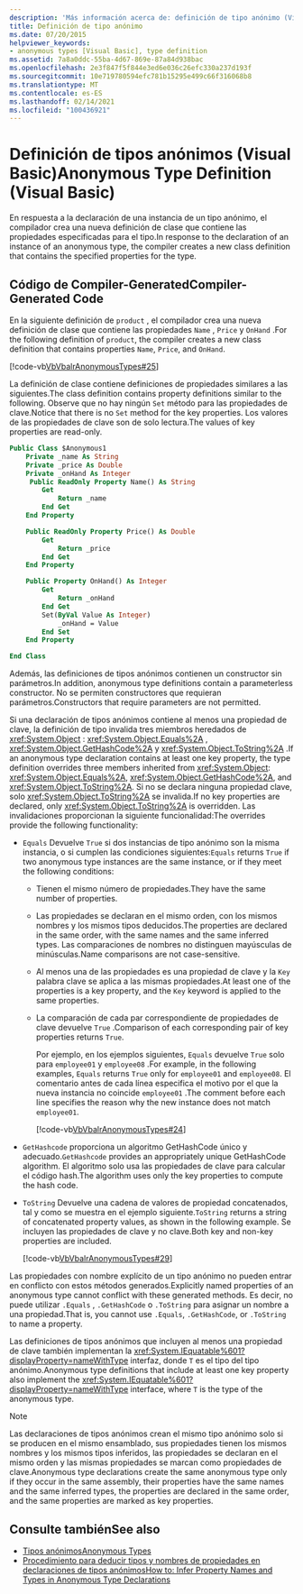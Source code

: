 ```yaml
---
description: 'Más información acerca de: definición de tipo anónimo (Visual Basic)'
title: Definición de tipo anónimo
ms.date: 07/20/2015
helpviewer_keywords:
- anonymous types [Visual Basic], type definition
ms.assetid: 7a8a0ddc-55ba-4d67-869e-87a84d938bac
ms.openlocfilehash: 2e3f847f5f844e3ed6e036c26efc330a237d193f
ms.sourcegitcommit: 10e719780594efc781b15295e499c66f316068b8
ms.translationtype: MT
ms.contentlocale: es-ES
ms.lasthandoff: 02/14/2021
ms.locfileid: "100436921"
---
```

# <a name="anonymous-type-definition-visual-basic"></a><span data-ttu-id="a744a-103">Definición de tipos anónimos (Visual Basic)</span><span class="sxs-lookup"><span data-stu-id="a744a-103">Anonymous Type Definition (Visual Basic)</span></span>

<span data-ttu-id="a744a-104">En respuesta a la declaración de una instancia de un tipo anónimo, el compilador crea una nueva definición de clase que contiene las propiedades especificadas para el tipo.</span><span class="sxs-lookup"><span data-stu-id="a744a-104">In response to the declaration of an instance of an anonymous type, the compiler creates a new class definition that contains the specified properties for the type.</span></span>

## <a name="compiler-generated-code"></a><span data-ttu-id="a744a-105">Código de Compiler-Generated</span><span class="sxs-lookup"><span data-stu-id="a744a-105">Compiler-Generated Code</span></span>

<span data-ttu-id="a744a-106">En la siguiente definición de `product` , el compilador crea una nueva definición de clase que contiene las propiedades `Name` , `Price` y `OnHand` .</span><span class="sxs-lookup"><span data-stu-id="a744a-106">For the following definition of `product`, the compiler creates a new class definition that contains properties `Name`, `Price`, and `OnHand`.</span></span>

[!code-vb[VbVbalrAnonymousTypes#25](~/samples/snippets/visualbasic/VS_Snippets_VBCSharp/VbVbalrAnonymousTypes/VB/Class2.vb#25)]

<span data-ttu-id="a744a-107">La definición de clase contiene definiciones de propiedades similares a las siguientes.</span><span class="sxs-lookup"><span data-stu-id="a744a-107">The class definition contains property definitions similar to the following.</span></span> <span data-ttu-id="a744a-108">Observe que no hay ningún `Set` método para las propiedades de clave.</span><span class="sxs-lookup"><span data-stu-id="a744a-108">Notice that there is no `Set` method for the key properties.</span></span> <span data-ttu-id="a744a-109">Los valores de las propiedades de clave son de solo lectura.</span><span class="sxs-lookup"><span data-stu-id="a744a-109">The values of key properties are read-only.</span></span>

```vb
Public Class $Anonymous1
    Private _name As String
    Private _price As Double
    Private _onHand As Integer
     Public ReadOnly Property Name() As String
        Get
            Return _name
        End Get
    End Property

    Public ReadOnly Property Price() As Double
        Get
            Return _price
        End Get
    End Property

    Public Property OnHand() As Integer
        Get
            Return _onHand
        End Get
        Set(ByVal Value As Integer)
            _onHand = Value
        End Set
    End Property

End Class
```

<span data-ttu-id="a744a-110">Además, las definiciones de tipos anónimos contienen un constructor sin parámetros.</span><span class="sxs-lookup"><span data-stu-id="a744a-110">In addition, anonymous type definitions contain a parameterless constructor.</span></span> <span data-ttu-id="a744a-111">No se permiten constructores que requieran parámetros.</span><span class="sxs-lookup"><span data-stu-id="a744a-111">Constructors that require parameters are not permitted.</span></span>

<span data-ttu-id="a744a-112">Si una declaración de tipos anónimos contiene al menos una propiedad de clave, la definición de tipo invalida tres miembros heredados de <xref:System.Object> : <xref:System.Object.Equals%2A> , <xref:System.Object.GetHashCode%2A> y <xref:System.Object.ToString%2A> .</span><span class="sxs-lookup"><span data-stu-id="a744a-112">If an anonymous type declaration contains at least one key property, the type definition overrides three members inherited from <xref:System.Object>: <xref:System.Object.Equals%2A>, <xref:System.Object.GetHashCode%2A>, and <xref:System.Object.ToString%2A>.</span></span> <span data-ttu-id="a744a-113">Si no se declara ninguna propiedad clave, solo <xref:System.Object.ToString%2A> se invalida.</span><span class="sxs-lookup"><span data-stu-id="a744a-113">If no key properties are declared, only <xref:System.Object.ToString%2A> is overridden.</span></span> <span data-ttu-id="a744a-114">Las invalidaciones proporcionan la siguiente funcionalidad:</span><span class="sxs-lookup"><span data-stu-id="a744a-114">The overrides provide the following functionality:</span></span>

- <span data-ttu-id="a744a-115">`Equals` Devuelve `True` si dos instancias de tipo anónimo son la misma instancia, o si cumplen las condiciones siguientes:</span><span class="sxs-lookup"><span data-stu-id="a744a-115">`Equals` returns `True` if two anonymous type instances are the same instance, or if they meet the following conditions:</span></span>

  - <span data-ttu-id="a744a-116">Tienen el mismo número de propiedades.</span><span class="sxs-lookup"><span data-stu-id="a744a-116">They have the same number of properties.</span></span>

  - <span data-ttu-id="a744a-117">Las propiedades se declaran en el mismo orden, con los mismos nombres y los mismos tipos deducidos.</span><span class="sxs-lookup"><span data-stu-id="a744a-117">The properties are declared in the same order, with the same names and the same inferred types.</span></span> <span data-ttu-id="a744a-118">Las comparaciones de nombres no distinguen mayúsculas de minúsculas.</span><span class="sxs-lookup"><span data-stu-id="a744a-118">Name comparisons are not case-sensitive.</span></span>

  - <span data-ttu-id="a744a-119">Al menos una de las propiedades es una propiedad de clave y la `Key` palabra clave se aplica a las mismas propiedades.</span><span class="sxs-lookup"><span data-stu-id="a744a-119">At least one of the properties is a key property, and the `Key` keyword is applied to the same properties.</span></span>

  - <span data-ttu-id="a744a-120">La comparación de cada par correspondiente de propiedades de clave devuelve `True` .</span><span class="sxs-lookup"><span data-stu-id="a744a-120">Comparison of each corresponding pair of key properties returns `True`.</span></span>

    <span data-ttu-id="a744a-121">Por ejemplo, en los ejemplos siguientes, `Equals` devuelve `True` solo para `employee01` y `employee08` .</span><span class="sxs-lookup"><span data-stu-id="a744a-121">For example, in the following examples, `Equals` returns `True` only for `employee01` and `employee08`.</span></span> <span data-ttu-id="a744a-122">El comentario antes de cada línea especifica el motivo por el que la nueva instancia no coincide `employee01` .</span><span class="sxs-lookup"><span data-stu-id="a744a-122">The comment before each line specifies the reason why the new instance does not match `employee01`.</span></span>

    [!code-vb[VbVbalrAnonymousTypes#24](~/samples/snippets/visualbasic/VS_Snippets_VBCSharp/VbVbalrAnonymousTypes/VB/Class2.vb#24)]

- <span data-ttu-id="a744a-123">`GetHashcode` proporciona un algoritmo GetHashCode único y adecuado.</span><span class="sxs-lookup"><span data-stu-id="a744a-123">`GetHashcode` provides an appropriately unique GetHashCode algorithm.</span></span> <span data-ttu-id="a744a-124">El algoritmo solo usa las propiedades de clave para calcular el código hash.</span><span class="sxs-lookup"><span data-stu-id="a744a-124">The algorithm uses only the key properties to compute the hash code.</span></span>

- <span data-ttu-id="a744a-125">`ToString` Devuelve una cadena de valores de propiedad concatenados, tal y como se muestra en el ejemplo siguiente.</span><span class="sxs-lookup"><span data-stu-id="a744a-125">`ToString` returns a string of concatenated property values, as shown in the following example.</span></span> <span data-ttu-id="a744a-126">Se incluyen las propiedades de clave y no clave.</span><span class="sxs-lookup"><span data-stu-id="a744a-126">Both key and non-key properties are included.</span></span>

  [!code-vb[VbVbalrAnonymousTypes#29](~/samples/snippets/visualbasic/VS_Snippets_VBCSharp/VbVbalrAnonymousTypes/VB/Class2.vb#29)]

<span data-ttu-id="a744a-127">Las propiedades con nombre explícito de un tipo anónimo no pueden entrar en conflicto con estos métodos generados.</span><span class="sxs-lookup"><span data-stu-id="a744a-127">Explicitly named properties of an anonymous type cannot conflict with these generated methods.</span></span> <span data-ttu-id="a744a-128">Es decir, no puede utilizar `.Equals` , `.GetHashCode` o `.ToString` para asignar un nombre a una propiedad.</span><span class="sxs-lookup"><span data-stu-id="a744a-128">That is, you cannot use `.Equals`, `.GetHashCode`, or `.ToString` to name a property.</span></span>

<span data-ttu-id="a744a-129">Las definiciones de tipos anónimos que incluyen al menos una propiedad de clave también implementan la <xref:System.IEquatable%601?displayProperty=nameWithType> interfaz, donde `T` es el tipo del tipo anónimo.</span><span class="sxs-lookup"><span data-stu-id="a744a-129">Anonymous type definitions that include at least one key property also implement the <xref:System.IEquatable%601?displayProperty=nameWithType> interface, where `T` is the type of the anonymous type.</span></span>

> [!NOTE]
> <span data-ttu-id="a744a-130">Las declaraciones de tipos anónimos crean el mismo tipo anónimo solo si se producen en el mismo ensamblado, sus propiedades tienen los mismos nombres y los mismos tipos inferidos, las propiedades se declaran en el mismo orden y las mismas propiedades se marcan como propiedades de clave.</span><span class="sxs-lookup"><span data-stu-id="a744a-130">Anonymous type declarations create the same anonymous type only if they occur in the same assembly, their properties have the same names and the same inferred types, the properties are declared in the same order, and the same properties are marked as key properties.</span></span>

## <a name="see-also"></a><span data-ttu-id="a744a-131">Consulte también</span><span class="sxs-lookup"><span data-stu-id="a744a-131">See also</span></span>

- [<span data-ttu-id="a744a-132">Tipos anónimos</span><span class="sxs-lookup"><span data-stu-id="a744a-132">Anonymous Types</span></span>](anonymous-types.md)
- [<span data-ttu-id="a744a-133">Procedimiento para deducir tipos y nombres de propiedades en declaraciones de tipos anónimos</span><span class="sxs-lookup"><span data-stu-id="a744a-133">How to: Infer Property Names and Types in Anonymous Type Declarations</span></span>](how-to-infer-property-names-and-types-in-anonymous-type-declarations.md)
